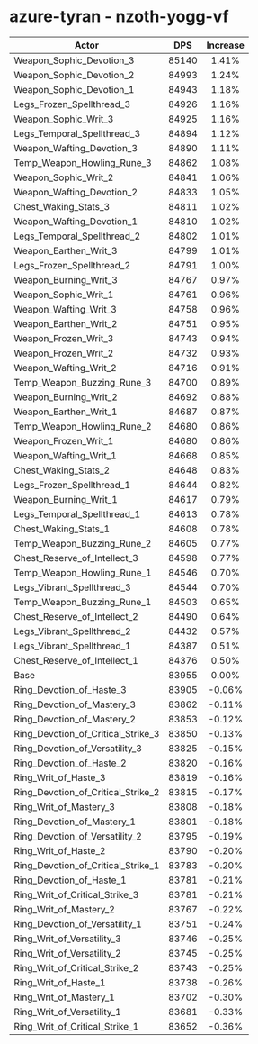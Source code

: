 # azure-tyran - nzoth-yogg-vf
| Actor | DPS | Increase |
|---|:---:|:---:|
|Weapon_Sophic_Devotion_3|85140|1.41%|
|Weapon_Sophic_Devotion_2|84993|1.24%|
|Weapon_Sophic_Devotion_1|84943|1.18%|
|Legs_Frozen_Spellthread_3|84926|1.16%|
|Weapon_Sophic_Writ_3|84925|1.16%|
|Legs_Temporal_Spellthread_3|84894|1.12%|
|Weapon_Wafting_Devotion_3|84890|1.11%|
|Temp_Weapon_Howling_Rune_3|84862|1.08%|
|Weapon_Sophic_Writ_2|84841|1.06%|
|Weapon_Wafting_Devotion_2|84833|1.05%|
|Chest_Waking_Stats_3|84811|1.02%|
|Weapon_Wafting_Devotion_1|84810|1.02%|
|Legs_Temporal_Spellthread_2|84802|1.01%|
|Weapon_Earthen_Writ_3|84799|1.01%|
|Legs_Frozen_Spellthread_2|84791|1.00%|
|Weapon_Burning_Writ_3|84767|0.97%|
|Weapon_Sophic_Writ_1|84761|0.96%|
|Weapon_Wafting_Writ_3|84758|0.96%|
|Weapon_Earthen_Writ_2|84751|0.95%|
|Weapon_Frozen_Writ_3|84743|0.94%|
|Weapon_Frozen_Writ_2|84732|0.93%|
|Weapon_Wafting_Writ_2|84716|0.91%|
|Temp_Weapon_Buzzing_Rune_3|84700|0.89%|
|Weapon_Burning_Writ_2|84692|0.88%|
|Weapon_Earthen_Writ_1|84687|0.87%|
|Temp_Weapon_Howling_Rune_2|84680|0.86%|
|Weapon_Frozen_Writ_1|84680|0.86%|
|Weapon_Wafting_Writ_1|84668|0.85%|
|Chest_Waking_Stats_2|84648|0.83%|
|Legs_Frozen_Spellthread_1|84644|0.82%|
|Weapon_Burning_Writ_1|84617|0.79%|
|Legs_Temporal_Spellthread_1|84613|0.78%|
|Chest_Waking_Stats_1|84608|0.78%|
|Temp_Weapon_Buzzing_Rune_2|84605|0.77%|
|Chest_Reserve_of_Intellect_3|84598|0.77%|
|Temp_Weapon_Howling_Rune_1|84546|0.70%|
|Legs_Vibrant_Spellthread_3|84544|0.70%|
|Temp_Weapon_Buzzing_Rune_1|84503|0.65%|
|Chest_Reserve_of_Intellect_2|84490|0.64%|
|Legs_Vibrant_Spellthread_2|84432|0.57%|
|Legs_Vibrant_Spellthread_1|84387|0.51%|
|Chest_Reserve_of_Intellect_1|84376|0.50%|
|Base|83955|0.00%|
|Ring_Devotion_of_Haste_3|83905|-0.06%|
|Ring_Devotion_of_Mastery_3|83862|-0.11%|
|Ring_Devotion_of_Mastery_2|83853|-0.12%|
|Ring_Devotion_of_Critical_Strike_3|83850|-0.13%|
|Ring_Devotion_of_Versatility_3|83825|-0.15%|
|Ring_Devotion_of_Haste_2|83820|-0.16%|
|Ring_Writ_of_Haste_3|83819|-0.16%|
|Ring_Devotion_of_Critical_Strike_2|83815|-0.17%|
|Ring_Writ_of_Mastery_3|83808|-0.18%|
|Ring_Devotion_of_Mastery_1|83801|-0.18%|
|Ring_Devotion_of_Versatility_2|83795|-0.19%|
|Ring_Writ_of_Haste_2|83790|-0.20%|
|Ring_Devotion_of_Critical_Strike_1|83783|-0.20%|
|Ring_Devotion_of_Haste_1|83781|-0.21%|
|Ring_Writ_of_Critical_Strike_3|83781|-0.21%|
|Ring_Writ_of_Mastery_2|83767|-0.22%|
|Ring_Devotion_of_Versatility_1|83751|-0.24%|
|Ring_Writ_of_Versatility_3|83746|-0.25%|
|Ring_Writ_of_Versatility_2|83745|-0.25%|
|Ring_Writ_of_Critical_Strike_2|83743|-0.25%|
|Ring_Writ_of_Haste_1|83738|-0.26%|
|Ring_Writ_of_Mastery_1|83702|-0.30%|
|Ring_Writ_of_Versatility_1|83681|-0.33%|
|Ring_Writ_of_Critical_Strike_1|83652|-0.36%|
